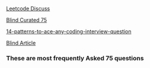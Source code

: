
[Leetcode Discuss](https://leetcode.com/discuss/general-discussion/460599/blind-75-leetcode-questions) 

[Blind Curated 75](https://leetcode.com/list/xoqag3yj/)

[14-patterns-to-ace-any-coding-interview-question](https://hackernoon.com/14-patterns-to-ace-any-coding-interview-question-c5bb3357f6ed)

[Blind Article](https://www.teamblind.com/post/New-Year-Gift---Curated-List-of-Top-75-LeetCode-Questions-to-Save-Your-Time-OaM1orEU)

### These are  most frequently Asked 75 questions
